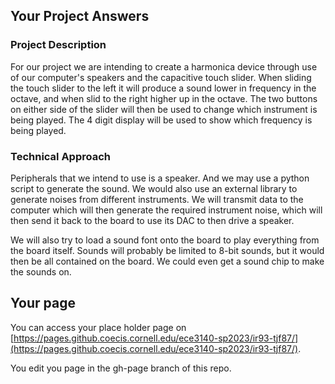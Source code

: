 ## Your Project Answers

### Project Description

For our project we are intending to create a harmonica device through use of our computer's speakers and the capacitive touch slider. When sliding the touch slider to the left it will produce a sound lower in frequency in the octave, and when slid to the right higher up in the octave. The two buttons on either side of the slider will then be used to change which instrument is being played. The 4 digit display will be used to show which frequency is being played.
### Technical Approach

Peripherals that we intend to use is a speaker. And we may use a python script to generate the sound. We would also use an external library to generate noises from different instruments. We will transmit data to the computer which will then generate the required instrument noise, which will then send it back to the board to use its DAC to then drive a speaker.

We will also try to load a sound font onto the board to play everything from the board itself. Sounds will probably be limited to 8-bit sounds, but it would then be all contained on the board. We could even get a sound chip to make the sounds on.
## Your page
You can access your place holder page on [https://pages.github.coecis.cornell.edu/ece3140-sp2023/ir93-tjf87/](https://pages.github.coecis.cornell.edu/ece3140-sp2023/ir93-tjf87/).

You edit you page in the gh-page branch of this repo.